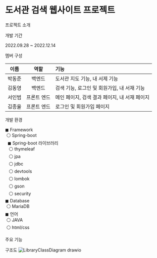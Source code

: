 # 도서관 검색 웹사이트 프로젝트

프로젝트 소개



개발 기간

2022.09.28 ~ 2022.12.14

멤버 구성

|이름|역할|기능|
|:---:|:---:|:---|
|박동준|백엔드|도서관 지도 기능, 내 서제 기능|
|김동영|백엔드|검색 기능, 로그인 및 회원가입, 내 서재 기능|
|서인범|프론트 엔드|메인 페이지, 검색 결과 페이지, 내 서재 페이지|
|김종율|프론트 엔드|로그인 및 회원가입 페이지|

개발 환경

◼ Framework<br/>
   &nbsp;⚪ Spring-boot<br/>
      &nbsp;&nbsp;◼ Spring-boot 라이브러리<br/>
         &nbsp;&nbsp;&nbsp;⚪ thymeleaf<br/>
         &nbsp;&nbsp;&nbsp;⚪ jpa<br/>
         &nbsp;&nbsp;&nbsp;⚪ jdbc<br/>
         &nbsp;&nbsp;&nbsp;⚪ devtools<br/>
         &nbsp;&nbsp;&nbsp;⚪ lombok<br/>
         &nbsp;&nbsp;&nbsp;⚪ gson<br/>
         &nbsp;&nbsp;&nbsp;⚪ security<br/>
◼ Database<br/>
   &nbsp;⚪ MariaDB<br/>
◼ 언어<br/>
   &nbsp;⚪ JAVA<br/>
   &nbsp;⚪ html/css<br/>

주요 기능



구조도
![LibraryClassDiagram drawio](https://user-images.githubusercontent.com/55075836/206845084-2a164f4f-1298-4d99-86e1-796b76836a83.png)
